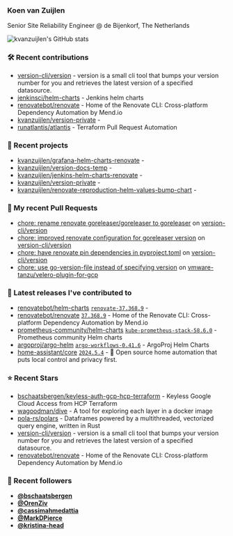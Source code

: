 ### Koen van Zuijlen

Senior Site Reliability Engineer @ de Bijenkorf, The Netherlands

![kvanzuijlen's GitHub stats](https://github-readme-stats.vercel.app/api?username=kvanzuijlen&show=reviews,discussions_started,discussions_answered,prs_merged,prs_merged_percentage&show_icons=true&theme=dark&cache_seconds=86400)

### 🛠️ Recent contributions

- [version-cli/version](https://github.com/version-cli/version) - version is a small cli tool that bumps your version number for you and retrieves the latest version of a specified datasource.
- [jenkinsci/helm-charts](https://github.com/jenkinsci/helm-charts) - Jenkins helm charts
- [renovatebot/renovate](https://github.com/renovatebot/renovate) - Home of the Renovate CLI: Cross-platform Dependency Automation by Mend.io
- [kvanzuijlen/version-private](https://github.com/kvanzuijlen/version-private) - 
- [runatlantis/atlantis](https://github.com/runatlantis/atlantis) - Terraform Pull Request Automation

### 🌱 Recent projects

- [kvanzuijlen/grafana-helm-charts-renovate](https://github.com/kvanzuijlen/grafana-helm-charts-renovate) - 
- [kvanzuijlen/version-docs-temp](https://github.com/kvanzuijlen/version-docs-temp) - 
- [kvanzuijlen/jenkins-helm-charts-renovate](https://github.com/kvanzuijlen/jenkins-helm-charts-renovate) - 
- [kvanzuijlen/version-private](https://github.com/kvanzuijlen/version-private) - 
- [kvanzuijlen/renovate-reproduction-helm-values-bump-chart](https://github.com/kvanzuijlen/renovate-reproduction-helm-values-bump-chart) - 

### 🚧 My recent Pull Requests

- [chore: rename renovate goreleaser/goreleaser to goreleaser](https://github.com/version-cli/version/pull/95) on [version-cli/version](https://github.com/version-cli/version)
- [chore: improved renovate configuration for goreleaser version](https://github.com/version-cli/version/pull/94) on [version-cli/version](https://github.com/version-cli/version)
- [chore: have renovate pin dependencies in pyproject.toml](https://github.com/version-cli/version/pull/85) on [version-cli/version](https://github.com/version-cli/version)
- [chore: use go-version-file instead of specifying version](https://github.com/vmware-tanzu/velero-plugin-for-gcp/pull/181) on [vmware-tanzu/velero-plugin-for-gcp](https://github.com/vmware-tanzu/velero-plugin-for-gcp)

### 🚀 Latest releases I've contributed to

- [renovatebot/helm-charts](https://github.com/renovatebot/helm-charts) [`renovate-37.368.9`](https://github.com/renovatebot/helm-charts/releases/tag/renovate-37.368.9) - 
- [renovatebot/renovate](https://github.com/renovatebot/renovate) [`37.368.9`](https://github.com/renovatebot/renovate/releases/tag/37.368.9) - Home of the Renovate CLI: Cross-platform Dependency Automation by Mend.io
- [prometheus-community/helm-charts](https://github.com/prometheus-community/helm-charts) [`kube-prometheus-stack-58.6.0`](https://github.com/prometheus-community/helm-charts/releases/tag/kube-prometheus-stack-58.6.0) - Prometheus community Helm charts
- [argoproj/argo-helm](https://github.com/argoproj/argo-helm) [`argo-workflows-0.41.6`](https://github.com/argoproj/argo-helm/releases/tag/argo-workflows-0.41.6) - ArgoProj Helm Charts
- [home-assistant/core](https://github.com/home-assistant/core) [`2024.5.4`](https://github.com/home-assistant/core/releases/tag/2024.5.4) - :house_with_garden: Open source home automation that puts local control and privacy first.

### ⭐ Recent Stars

- [bschaatsbergen/keyless-auth-gcp-hcp-terraform](https://github.com/bschaatsbergen/keyless-auth-gcp-hcp-terraform) - Keyless Google Cloud Access from HCP Terraform
- [wagoodman/dive](https://github.com/wagoodman/dive) - A tool for exploring each layer in a docker image
- [pola-rs/polars](https://github.com/pola-rs/polars) - Dataframes powered by a multithreaded, vectorized query engine, written in Rust
- [version-cli/version](https://github.com/version-cli/version) - version is a small cli tool that bumps your version number for you and retrieves the latest version of a specified datasource.
- [renovatebot/renovate](https://github.com/renovatebot/renovate) - Home of the Renovate CLI: Cross-platform Dependency Automation by Mend.io

### 👀 Recent followers

- [**@bschaatsbergen**](https://github.com/bschaatsbergen)
- [**@OrenZiv**](https://github.com/OrenZiv)
- [**@cassimahmedattia**](https://github.com/cassimahmedattia)
- [**@MarkDPierce**](https://github.com/MarkDPierce)
- [**@kristina-head**](https://github.com/kristina-head)
